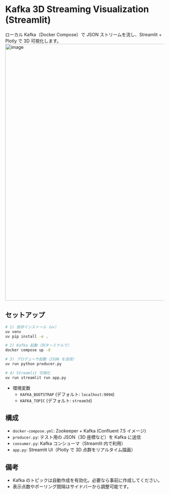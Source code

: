 # Kafka 3D Streaming Visualization (Streamlit)

ローカル Kafka（Docker Compose）で JSON ストリームを流し、Streamlit + Plotly で 3D 可視化します。
<img width="1411" height="816" alt="image" src="https://github.com/user-attachments/assets/29c9a489-2d10-41d0-a806-7d89c742b1e3" />


## セットアップ

```bash
# 1) 依存インストール（uv）
uv venv
uv pip install -e .

# 2) Kafka 起動（別ターミナルで）
docker compose up -d

# 3) プロデューサ起動（JSON を送信）
uv run python producer.py

# 4) Streamlit 可視化
uv run streamlit run app.py
```

- 環境変数
  - `KAFKA_BOOTSTRAP` (デフォルト: `localhost:9094`)
  - `KAFKA_TOPIC` (デフォルト: `stream3d`)

## 構成
- `docker-compose.yml`: Zookeeper + Kafka (Confluent 7.5 イメージ)
- `producer.py`: テスト用の JSON（3D 座標など）を Kafka に送信
- `consumer.py`: Kafka コンシューマ（Streamlit 内で利用）
- `app.py`: Streamlit UI（Plotly で 3D 点群をリアルタイム描画）

## 備考
- Kafka のトピックは自動作成を有効化。必要なら事前に作成してください。
- 表示点数やポーリング間隔はサイドバーから調整可能です。


